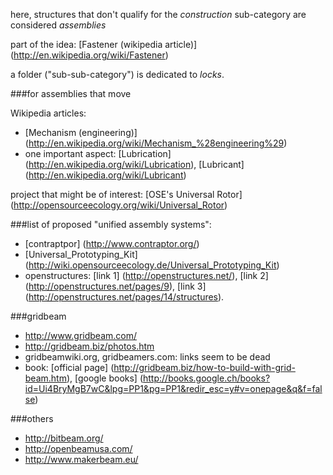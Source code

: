 here, structures that don't qualify for the *construction* sub-category are considered *assemblies*




part of the idea: [Fastener (wikipedia article)] (http://en.wikipedia.org/wiki/Fastener)

a folder ("sub-sub-category") is dedicated to *locks*.



###for assemblies that move

Wikipedia articles:

- [Mechanism (engineering)] (http://en.wikipedia.org/wiki/Mechanism_%28engineering%29)
- one important aspect: [Lubrication] (http://en.wikipedia.org/wiki/Lubrication), [Lubricant] (http://en.wikipedia.org/wiki/Lubricant)



project that might be of interest: [OSE's Universal Rotor] (http://opensourceecology.org/wiki/Universal_Rotor)



###list of proposed "unified assembly systems":

- [contraptpor] (http://www.contraptor.org/)
- [Universal_Prototyping_Kit] (http://wiki.opensourceecology.de/Universal_Prototyping_Kit)
- openstructures: [link 1] (http://openstructures.net/), [link 2] (http://openstructures.net/pages/9), [link 3] (http://openstructures.net/pages/14/structures).



###gridbeam

- http://www.gridbeam.com/
- http://gridbeam.biz/photos.htm
- gridbeamwiki.org, gridbeamers.com: links seem to be dead
- book: [official page] (http://gridbeam.biz/how-to-build-with-grid-beam.htm), [google books] (http://books.google.ch/books?id=Ui4BryMgB7wC&lpg=PP1&pg=PP1&redir_esc=y#v=onepage&q&f=false)



###others

- http://bitbeam.org/
- http://openbeamusa.com/
- http://www.makerbeam.eu/
